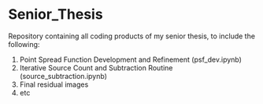 # Senior_Thesis

Repository containing all coding products of my senior thesis, to include the following:
1. Point Spread Function Development and Refinement (psf_dev.ipynb)
2. Iterative Source Count and Subtraction Routine (source_subtraction.ipynb)
3. Final residual images
4. etc
